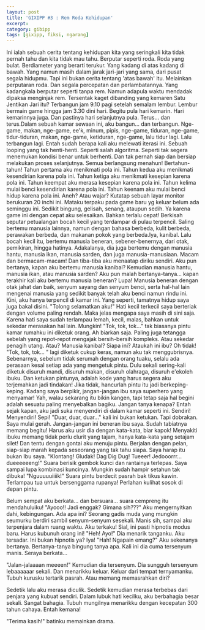 ```yaml
---
layout: post
title: 'GIXIPP #3 : Rem Roda Kehidupan'
excerpt:
category: gibipp
tags: [gixipp, fiksi, ngarang]
---
```

Ini ialah sebuah cerita tentang kehidupan kita yang seringkali kita tidak pernah tahu dan kita tidak mau tahu. Berputar seperti roda. Roda yang bulat. Berdiameter yang berarti terukur. Yang kadang di atas kadang di bawah. Yang namun masih dalam jarak jari-jari yang sama, dari pusat segala hidupmu. Tapi ini bukan cerita tentang 'atas bawah' itu. Melainkan perputaran roda. Dan segala percepatan dan perlambatannya. Yang kadangkala berputar seperti tanpa rem. Namun adapula waktu mendadak dipaksa menginjak rem. Tersentak kaget dibanding yang kemaren Satu Jentikan Jari itu? Terbangun jam 9.10 pagi setelah semalam lembur. Lembur bermain game hingga jam 3.30 dini hari. Begitu pula hari kemarin. Hari kemarinnya juga. Dan pastinya hari selanjutnya pula. Terus... dan terus.Dalam sebuah kamar sewaan ini, aku bangun... dan terbangun. Nge-game, makan, nge-game, ee'k, minum, pipis, nge-game, tiduran, nge-game, tidur-tiduran, makan, nge-game, ketiduran, nge-game, lalu tidur lagi. Lalu terbangun lagi. Entah sudah berapa kali aku melewati iterasi ini. Sebuah looping yang tak henti-henti. Seperti salah algoritma. Seperti tak segera menemukan kondisi benar untuk berhenti. Dan tak pernah siap dan bersiap melakukan proses selanjutnya. Semua berlangsung menahun! Bertahun-tahun! Tahun pertama aku menikmati pola ini. Tahun kedua aku menikmati kesendirian karena pola ini. Tahun ketiga aku menikmati kesepian karena pola ini. Tahun keempat aku merasa kesepian karena pola ini. Tahun kelima mulai benci kesendirian karena pola ini. Tahun keenam aku mulai benci hidup karena pola ini. Aneh? Atau wajar? Kutatap sebuah layar monitor berukuran 20 inchi ini. Mataku terpaku pada game baru yg keluar belum ada seminggu ini. Sedikit bingung, gelisah, senang, ataupun sedih. Ya karena game ini dengan cepat aku selesaikan. Bahkan terlalu cepat! Berkisah seputar petualangan bocah kecil yang terdampar di pulau terpencil. Saling bertemu manusia lainnya, namun dengan bahasa berbeda, kulit berbeda, perawakan berbeda, dan makanan pokok yang berbeda.Iya, kanibal. Lalu bocah kecil itu, bertemu manusia beneran, sebener-benernya, dari otak, pemikiran, hingga hatinya. Adakalanya, dia juga bertemu dengan manusia hantu, manusia ikan, manusia sarden, dan juga manusia-manusiaan. Macam dan bermacam-macam! Dan tiba-tiba aku menaatap diriku sendiri. Aku pun bertanya, kapan aku bertemu manusia kanibal? Kemudian manusia hantu, manusia ikan, atau manusia sarden? Aku pun malah bertanya-tanya... kapan terakhir kali aku bertemu manusia beneran? Lupa! Manusia beneran dengan otak jahat dan baik, senyum sayang dan senyum benci, serta hal-hal lain mengenai manusia yang sedikit banyak telah aku benci namun rindu ini. Kini, aku hanya terpencil di kamar ini. Yang seperti, tamatnya hidup saya juga bakal disini. "Tolong selamatkan aku!" Hati kecil terkecil saya berteriak dengan volume paling rendah. Maka jelas mengapa saya masih di sini saja. Karena hati saya sudah terlampau lemah, kecil, malas, bahkan untuk sekedar merasakan hal lain. Mungkin! "Tok, tok, tok..." tak biasanya pintu kamar rumahku ini diketuk orang. Ah biarkan saja. Paling juga tetangga sebelah yang repot-repot mengajak bersih-bersih kompleks. Atau sekedar penagih utang. Atau? Manusia kanibal? Siapa ini? Ataukah ini ibu? Oh tidak! "Tok, tok, tok... " lagi diketuk cukup keras, namun aku tak menggubrisnya. Sebenarnya, sebelum tidak serumah dengan orang tuaku, selalu ada perasaan kesal setiap ada yang mengetuk pintu. Dulu sekali sering-kali diketuk disuruh mandi, disuruh makan, disuruh olahraga, disuruh e'ekoleh ibuku. Dan ketukan pintunya, adalah kode yang harus segera aku terjemahkan jadi tindakan! Jika tidak, hancurlah pintu itu jadi berkeping-keping. Kadang saya berpikir, jangan-jangan ibu saya superhero yang menyamar! Yah, walau sekarang itu bikin kangen, tapi tetap saja hal begini adalah sesuatu paling menyebalkan bagiku. Jangan tanya kenapa? Entah sejak kapan, aku jadi suka menyendiri di dalam kamar seperti ini. Sendiri! Menyendiri! Sepi! "Duar, duar, duar..." kali ini bukan ketukan. Tapi dobrakan. Saya mulai gerah. Jangan-jangan ini beneran ibu saya. Sudah tabiatnya memang begitu! Harus aku usir dia dengan kata-kata, biar kapok! Menyakiti ibuku memang tidak perlu clurit yang tajam, hanya kata-kata yang setajam silet! Dan tentu dengan gontai aku menuju pintu. Berjalan dengan pelan, siap-siap marah kepada seseorang yang tak tahu siapa. Saya harap itu bukan Ibu saya. "Klontang! Gludak! Dag Dig Dug! Tueeer! Jedooorrr... dueeeeeeng!" Suara berisik gembok kunci dan rantainya terlepas. Saya sampai lupa kombinasi kuncinya. Mungkin sudah hampir setahun tak dibuka! "Nguuuuuiiiik!" Suara pintu berdecit pasrah bak tikus kawin. Terlampau tua untuk bersenggama rupanya! Perlahan kulihat sosok di depan pintu.

Belum sempat aku berkata... dan bersuara... suara cempreng itu mendahuluiku! "Ayooo!! Jadi enggak? Gimana sih???" Aku mengernyitkan dahi, kebingungan. Ada apa ini? Seorang gadis muda yang mungkin seumurku berdiri sambil senyum-senyum sesekali. Manis sih, sampai aku terpenjara dalam ruang waktu. Aku terkaku! Sial, ini pasti hipnotis modus baru. Harus kubunuh orang ini! "Heh! Ayo!" Dia menarik tanganku. Aku tersadar. Ini bukan hipnotis ya? Iya! "Hah! Ngapain emang?" Aku sekenanya bertanya. Bertanya-tanya bingung tanya apa. Kali ini dia cuma tersenyum manis. Seraya berkata...

"Jalan-jalaaaan meeeen!" Kemudian dia tersenyum. Dia sungguh tersenyum lebaaaaaar sekali. Dan menarikku keluar. Keluar dari tempat ternyamanku. Tubuh kurusku tertarik pasrah. Atau memang memasrahkan diri?

Sedetik lalu aku merasa diculik. Sedetik kemudian merasa terbebas dari penjara yang kubuat sendiri. Dalam lubuk hati kecilku, aku berbahagia besar sekali. Sangat bahagia. Tubuh mungilnya menarikku dengan kecepatan 300 tahun cahaya. Entah kemana!

"Terima kasih!" batinku memainkan drama.